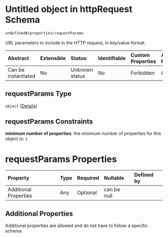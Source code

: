 # Untitled object in httpRequest Schema

```txt
undefined#/properties/requestParams
```

URL parameters to include in the HTTP request, in key/value format.

| Abstract            | Extensible | Status         | Identifiable | Custom Properties | Additional Properties | Access Restrictions | Defined In                                                                         |
| :------------------ | :--------- | :------------- | :----------- | :---------------- | :-------------------- | :------------------ | :--------------------------------------------------------------------------------- |
| Can be instantiated | No         | Unknown status | No           | Forbidden         | Allowed               | none                | [httpRequest\_v1.schema.json\*](httpRequest_v1.schema.json "open original schema") |

## requestParams Type

`object` ([Details](httprequest_v1-properties-requestparams.md))

## requestParams Constraints

**minimum number of properties**: the minimum number of properties for this object is: `1`

# requestParams Properties

| Property              | Type | Required | Nullable    | Defined by |
| :-------------------- | :--- | :------- | :---------- | :--------- |
| Additional Properties | Any  | Optional | can be null |            |

## Additional Properties

Additional properties are allowed and do not have to follow a specific schema

